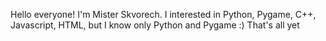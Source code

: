 Hello everyone! I'm Mister Skvorech.
I interested in Python, Pygame, C++, Javascript, HTML, but I know only Python and Pygame :)
That's all yet
